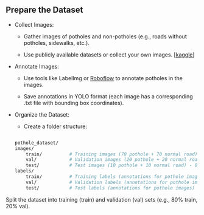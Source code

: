 ## Prepare the Dataset

+ Collect Images:

    + Gather images of potholes and non-potholes (e.g., roads without potholes, sidewalks, etc.).

    + Use publicly available datasets or collect your own images. [[kaggle](https://www.kaggle.com/datasets/atulyakumar98/pothole-detection-dataset/code)]

+ Annotate Images:

    + Use tools like LabelImg or [Roboflow](https://roboflow.com/annotate) to annotate potholes in the images.

    + Save annotations in YOLO format (each image has a corresponding .txt file with bounding box coordinates).

+ Organize the Dataset:

    + Create a folder structure:

    ```bash

    pothole_dataset/
    images/
        train/          # Training images (70 pothole + 70 normal road)
        val/            # Validation images (20 pothole + 20 normal road)
        test/           # Test images (10 pothole + 10 normal road) - Optional
    labels/
        train/          # Training labels (annotations for pothole images)
        val/            # Validation labels (annotations for pothole images)
        test/           # Test labels (annotations for pothole images) - Optional

    ```

Split the dataset into training (train) and validation (val) sets (e.g., 80% train, 20% val).

